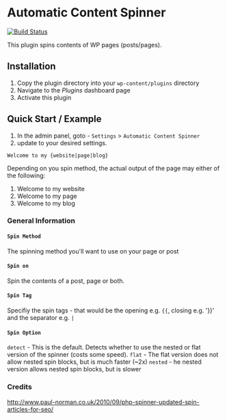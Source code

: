 # Automatic Content Spinner

[![Build Status](https://travis-ci.org/Link7/automatic-content-spinner.png?branch=master)](https://travis-ci.org/Link7/automatic-content-spinner)

This plugin spins contents of WP pages (posts/pages).

## Installation
1. Copy the plugin directory into your `wp-content/plugins` directory
2. Navigate to the *Plugins* dashboard page
3. Activate this plugin

## Quick Start / Example
1. In the admin panel, goto - `Settings` > `Automatic Content Spinner`
2. update to your desired settings.

```
Welcome to my {website|page|blog}
```
Depending on you spin method, the actual output of the page may either of the following:
1. Welcome to my website
2. Welcome to my page
3. Welcome to my blog

### General Information

#### `Spin Method`
The spinning method you'll want to use on your page or post

#### `Spin on`
Spin the contents of a post, page or both.

#### `Spin Tag`
Specifiy the spin tags - that would be the opening e.g. `{{`, closing e.g. '}}' and the separator e.g. `|`

#### `Spin Option`
`detect` - This is the default. Detects whether to use the nested or flat version of the spinner (costs some speed).
`flat` - The flat version does not allow nested spin blocks, but is much faster (~2x)
`nested` - he nested version allows nested spin blocks, but is slower

### Credits
http://www.paul-norman.co.uk/2010/09/php-spinner-updated-spin-articles-for-seo/
